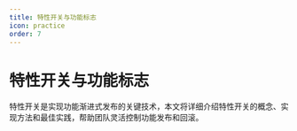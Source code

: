 ```yaml
---
title: 特性开关与功能标志
icon: practice
order: 7
---
```


# 特性开关与功能标志

特性开关是实现功能渐进式发布的关键技术，本文将详细介绍特性开关的概念、实现方法和最佳实践，帮助团队灵活控制功能发布和回滚。
